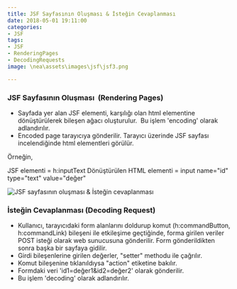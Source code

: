 ```yaml
---
title: JSF Sayfasının Oluşması & İsteğin Cevaplanması
date: 2018-05-01 19:11:00
categories:
- JSF
tags:
- JSF
- RenderingPages
- DecodingRequests
image: \nea\assets\images\jsf\jsf3.png

---
```


### JSF Sayfasının Oluşması  (Rendering Pages)

- Sayfada yer alan JSF elementi, karşılığı olan html elementine dönüştürülerek bileşen ağacı oluşturulur.  Bu işlem 'encoding' olarak adlandırılır.
- Encoded page tarayıcıya gönderilir. Tarayıcı üzerinde JSF sayfası incelendiğinde html elementleri görülür.


Örneğin,

JSF elementi = h:inputText
Dönüştürülen HTML elementi = input name="id" type="text" value="değer"

![JSF sayfasının oluşması & İsteğin cevaplanması](\nea\assets\images\jsf\jsf3.png)

### İsteğin Cevaplanması (Decoding Request)

- Kullanıcı, tarayıcıdaki form alanlarını doldurup komut (h:commandButton, h:commandLink) bileşeni ile etkileşime geçtiğinde, forma girilen veriler POST isteği olarak web sunucusuna gönderilir. Form gönderildikten sonra başka bir sayfaya gidilir.
- Girdi bileşenlerine girilen değerler, "setter" methodu ile çağrılır.
- Komut bileşenine tıklanıldıysa "action" etiketine bakılır.
- Formdaki veri 'id1=değer1&id2=değer2' olarak gönderilir.
- Bu işlem 'decoding' olarak adlandırılır.